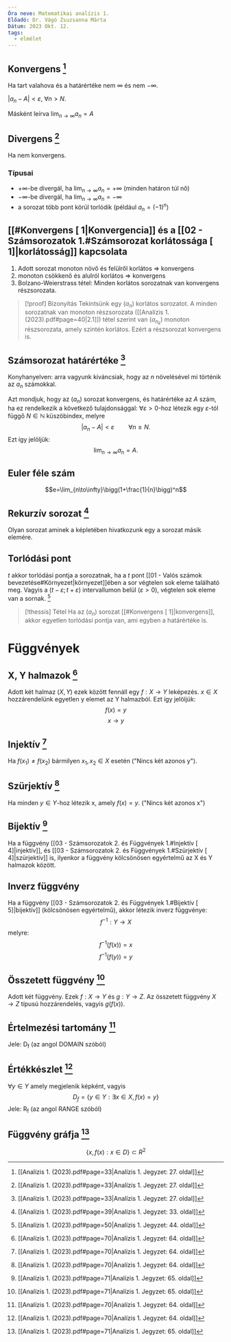 ```yaml
---
Óra neve: Matematikai analízis 1.
Előadó: Dr. Vágó Zsuzsanna Márta
Dátum: 2023 Okt. 12.
tags:
  - elmélet
---
```

## Konvergens [^1]
Ha tart valahova és a határértéke nem $\infty$ és nem $-\infty$. 

$|a_n-A| < \varepsilon$, $\forall n > N$. 

Másként leírva $\lim_{n\to \infty}a_n = A$
## Divergens [^1]
Ha nem konvergens.
### Típusai
- $+\infty$-be divergál, ha $\lim_{n\to\infty}a_n=+\infty$ (minden határon túl nő)
- $-\infty$-be divergál, ha $\lim_{n\to\infty}a_n=-\infty$
- a sorozat több pont körül torlódik (például $a_n=(-1)^n$)
## [[#Konvergens [ 1\|Konvergencia]] és a [[02 - Számsorozatok 1.#Számsorozat korlátossága [ 1]|korlátosság]] kapcsolata
1. Adott sorozat monoton növő és felülről korlátos $\Rightarrow$ konvergens
2. monoton csökkenő és alulról korlátos $\Rightarrow$ konvergens
3. Bolzano-Weierstrass tétel: Minden korlátos sorozatnak van konvergens részsorozata.
> [!proof] Bizonyítás
> Tekintsünk egy $(a_n)$ korlátos sorozatot. A minden sorozatnak van monoton részsorozata  ([[Analízis 1. (2023).pdf#page=40|2.1]]) tétel szerint van $(a_{n_k})$ monoton részsorozata, amely szintén korlátos. Ezért a részsorozat konvergens is.
## Számsorozat határértéke [^1]
Konyhanyelven: arra vagyunk kíváncsiak, hogy az $n$ növelésével mi történik az $a_n$ számokkal.

Azt mondjuk, hogy az $(a_n)$ sorozat konvergens, és határértéke az $A$ szám, ha ez rendelkezik a következő tulajdonsággal: $\forall\varepsilon>0$-hoz létezik egy $\varepsilon$-tól függő $N\in\mathbb{N}$ küszöbindex, melyre
$$|a_n-A|<\varepsilon\quad\quad\forall n\geq N.$$
Ezt így jelöljük:
$$\lim_{n\to\infty}a_n=A.$$
## Euler féle szám
$$e=\lim_{n\to\infty}\bigg(1+\frac{1}{n}\bigg)^n$$
## Rekurzív sorozat [^2]
Olyan sorozat aminek a képletében hivatkozunk egy a sorozat másik elemére.
## Torlódási pont
$t$ akkor torlódási pontja a sorozatnak, ha a $t$ pont [[01 - Valós számok bevezetése#Környezet|környezet]]ében a sor végtelen sok eleme található meg. Vagyis  a $(t-\varepsilon; t + \varepsilon)$ intervallumon belül ($\varepsilon > 0$), végtelen sok eleme van a sornak. [^3]
> [!thessis] Tétel
> Ha az $(a_n)$ sorozat [[#Konvergens [ 1]|konvergens]], akkor egyetlen torlódási pontja van, ami egyben a határértéke is.
# Függvények
## X, Y halmazok [^4]
Adott két halmaz ($X, Y$) ezek között fennáll egy $f: X \to Y$ leképezés. $x\in X$ hozzárendelünk egyetlen y elemet az Y halmazból. Ezt így jelöljük:
$$f(x) = y$$
$$x \rightarrow y$$
## Injektív [^4]
Ha $f(x_1) ≠ f(x_2)$ bármilyen $x_1,x_2\in X$ esetén ("Nincs két azonos y").
## Szürjektív [^4]
Ha minden $y\in Y$-hoz létezik x, amely $f(x) = y$. ("Nincs két azonos x")
## Bijektív [^5]
Ha a függvény [[03 - Számsorozatok 2. és Függvények 1.#Injektív [ 4]|injektív]], és [[03 - Számsorozatok 2. és Függvények 1.#Szürjektív [ 4]|szürjektív]] is, ilyenkor a függvény kölcsönösen egyértelmű az X és Y halmazok között.
## Inverz függvény
Ha a függvény [[03 - Számsorozatok 2. és Függvények 1.#Bijektív [ 5]|bijektív]] (kölcsönösen egyértelmű), akkor létezik inverz függvénye:
$$f^{-1}: Y \to X$$ melyre:
$$f^{-1}(f(x))=x$$
$$f^{-1}(f(y))=y$$

[^1]: [[Analízis 1. (2023).pdf#page=33|Analízis 1. Jegyzet: 27. oldal]]
## Összetett függvény [^5]
Adott két függvény. Ezek $f:X \to Y$ és $g: Y \to Z$. Az összetett függvény $X \to Z$ típusú hozzárendelés, vagyis $g(f(x))$.
## Értelmezési tartomány [^4]
Jele: D<sub>f</sub> (az angol DOMAIN szóból)
## Értékkészlet [^4]
$\forall y \in Y$ amely megjelenik képként, vagyis $$D_f = \{y\in Y: \exists x \in X, f(x) = y\}$$
Jele: R<sub>f</sub> (az angol RANGE szóból)
## Függvény gráfja [^5]
$$\{x, f(x) : x\in D\} \subset R^2$$

[^1]: [[Analízis 1. (2023).pdf#page=33|Analízis 1. Jegyzet: 27. oldal]]
[^2]: [[Analízis 1. (2023).pdf#page=39|Analízis 1. Jegyzet: 33. oldal]]
[^3]: [[Analízis 1. (2023).pdf#page=50|Analízis 1. Jegyzet: 44. oldal]]
[^4]: [[Analízis 1. (2023).pdf#page=70|Analízis 1. Jegyzet: 64. oldal]]
[^5]: [[Analízis 1. (2023).pdf#page=71|Analízis 1. Jegyzet: 65. oldal]]